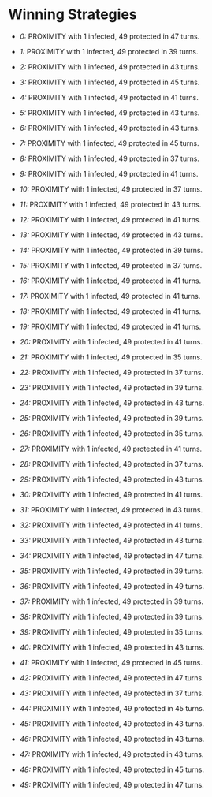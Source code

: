 # Winning Strategies

* _0:_ PROXIMITY with 1 infected, 49 protected in 47 turns.


* _1:_ PROXIMITY with 1 infected, 49 protected in 39 turns.


* _2:_ PROXIMITY with 1 infected, 49 protected in 43 turns.


* _3:_ PROXIMITY with 1 infected, 49 protected in 45 turns.


* _4:_ PROXIMITY with 1 infected, 49 protected in 41 turns.


* _5:_ PROXIMITY with 1 infected, 49 protected in 43 turns.


* _6:_ PROXIMITY with 1 infected, 49 protected in 43 turns.


* _7:_ PROXIMITY with 1 infected, 49 protected in 45 turns.


* _8:_ PROXIMITY with 1 infected, 49 protected in 37 turns.


* _9:_ PROXIMITY with 1 infected, 49 protected in 41 turns.


* _10:_ PROXIMITY with 1 infected, 49 protected in 37 turns.


* _11:_ PROXIMITY with 1 infected, 49 protected in 43 turns.


* _12:_ PROXIMITY with 1 infected, 49 protected in 41 turns.


* _13:_ PROXIMITY with 1 infected, 49 protected in 43 turns.


* _14:_ PROXIMITY with 1 infected, 49 protected in 39 turns.


* _15:_ PROXIMITY with 1 infected, 49 protected in 37 turns.


* _16:_ PROXIMITY with 1 infected, 49 protected in 41 turns.


* _17:_ PROXIMITY with 1 infected, 49 protected in 41 turns.


* _18:_ PROXIMITY with 1 infected, 49 protected in 41 turns.


* _19:_ PROXIMITY with 1 infected, 49 protected in 41 turns.


* _20:_ PROXIMITY with 1 infected, 49 protected in 41 turns.


* _21:_ PROXIMITY with 1 infected, 49 protected in 35 turns.


* _22:_ PROXIMITY with 1 infected, 49 protected in 37 turns.


* _23:_ PROXIMITY with 1 infected, 49 protected in 39 turns.


* _24:_ PROXIMITY with 1 infected, 49 protected in 43 turns.


* _25:_ PROXIMITY with 1 infected, 49 protected in 39 turns.


* _26:_ PROXIMITY with 1 infected, 49 protected in 35 turns.


* _27:_ PROXIMITY with 1 infected, 49 protected in 41 turns.


* _28:_ PROXIMITY with 1 infected, 49 protected in 37 turns.


* _29:_ PROXIMITY with 1 infected, 49 protected in 43 turns.


* _30:_ PROXIMITY with 1 infected, 49 protected in 41 turns.


* _31:_ PROXIMITY with 1 infected, 49 protected in 43 turns.


* _32:_ PROXIMITY with 1 infected, 49 protected in 41 turns.


* _33:_ PROXIMITY with 1 infected, 49 protected in 43 turns.


* _34:_ PROXIMITY with 1 infected, 49 protected in 47 turns.


* _35:_ PROXIMITY with 1 infected, 49 protected in 39 turns.


* _36:_ PROXIMITY with 1 infected, 49 protected in 49 turns.


* _37:_ PROXIMITY with 1 infected, 49 protected in 39 turns.


* _38:_ PROXIMITY with 1 infected, 49 protected in 39 turns.


* _39:_ PROXIMITY with 1 infected, 49 protected in 35 turns.


* _40:_ PROXIMITY with 1 infected, 49 protected in 43 turns.


* _41:_ PROXIMITY with 1 infected, 49 protected in 45 turns.


* _42:_ PROXIMITY with 1 infected, 49 protected in 47 turns.


* _43:_ PROXIMITY with 1 infected, 49 protected in 37 turns.


* _44:_ PROXIMITY with 1 infected, 49 protected in 45 turns.


* _45:_ PROXIMITY with 1 infected, 49 protected in 43 turns.


* _46:_ PROXIMITY with 1 infected, 49 protected in 43 turns.


* _47:_ PROXIMITY with 1 infected, 49 protected in 43 turns.


* _48:_ PROXIMITY with 1 infected, 49 protected in 45 turns.


* _49:_ PROXIMITY with 1 infected, 49 protected in 47 turns.


